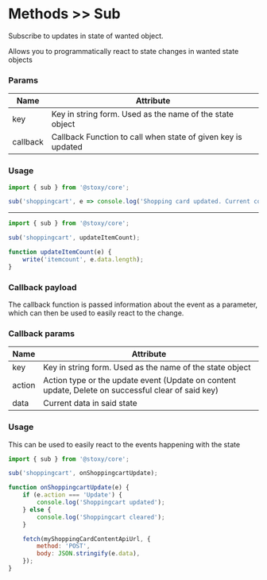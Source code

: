 # Methods >> Sub

Subscribe to updates in state of wanted object.

Allows you to programmatically react to state changes in wanted state objects

### Params

| Name     | Attribute                                                    |
| -------- | ------------------------------------------------------------ |
| key      | Key in string form. Used as the name of the state object     |
| callback | Callback Function to call when state of given key is updated |

### Usage

```js copy
import { sub } from '@stoxy/core';

sub('shoppingcart', e => console.log('Shopping card updated. Current contents: ', e.data));
```

---

```js copy
import { sub } from '@stoxy/core';

sub('shoppingcart', updateItemCount);

function updateItemCount(e) {
    write('itemcount', e.data.length);
}
```

### Callback payload

The callback function is passed information about the event as a parameter, which can then be
used to easily react to the change.

### Callback params

| Name   | Attribute                                                                                          |
| ------ | -------------------------------------------------------------------------------------------------- |
| key    | Key in string form. Used as the name of the state object                                           |
| action | Action type or the update event (Update on content update, Delete on successful clear of said key) |
| data   | Current data in said state                                                                         |

### Usage

This can be used to easily react to the events happening with the state

```js copy
import { sub } from '@stoxy/core';

sub('shoppingcart', onShoppingcartUpdate);

function onShoppingcartUpdate(e) {
    if (e.action === 'Update') {
        console.log('Shoppingcart updated');
    } else {
        console.log('Shoppingcart cleared');
    }

    fetch(myShoppingCardContentApiUrl, {
        method: 'POST',
        body: JSON.stringify(e.data),
    });
}
```
